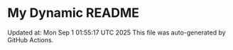 # My Dynamic README
Updated at: Mon Sep  1 01:55:17 UTC 2025
This file was auto-generated by GitHub Actions.
